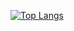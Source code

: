 [![Top Langs](https://github-readme-stats.vercel.app/api/top-langs/?username=rikumomo0407&layout=compact&theme=highcontrast)](https://github.com/anuraghazra/github-readme-stats)